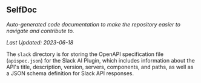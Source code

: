 <!--- START SELFDOC --->
## SelfDoc
_Auto-generated code documentation to make the repository easier to navigate and contribute to._

_Last Updated: 2023-06-18_

The `slack` directory is for storing the OpenAPI specification file (`apispec.json`) for the Slack AI Plugin, which includes information about the API's title, description, version, servers, components, and paths, as well as a JSON schema definition for Slack API responses.

<!--- END SELFDOC --->